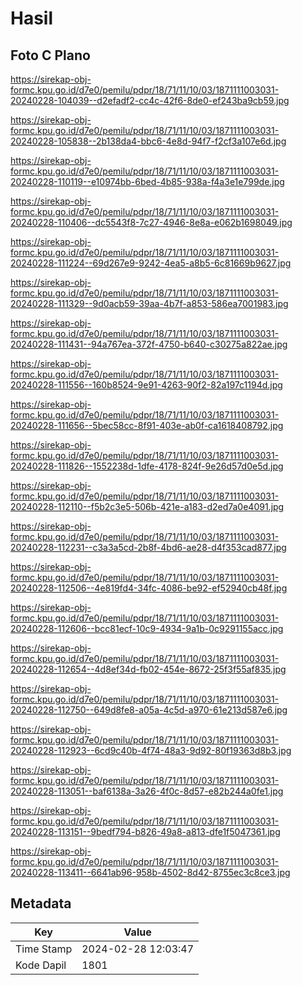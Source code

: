 # Hasil

## Foto C Plano

https://sirekap-obj-formc.kpu.go.id/d7e0/pemilu/pdpr/18/71/11/10/03/1871111003031-20240228-104039--d2efadf2-cc4c-42f6-8de0-ef243ba9cb59.jpg

https://sirekap-obj-formc.kpu.go.id/d7e0/pemilu/pdpr/18/71/11/10/03/1871111003031-20240228-105838--2b138da4-bbc6-4e8d-94f7-f2cf3a107e6d.jpg

https://sirekap-obj-formc.kpu.go.id/d7e0/pemilu/pdpr/18/71/11/10/03/1871111003031-20240228-110119--e10974bb-6bed-4b85-938a-f4a3e1e799de.jpg

https://sirekap-obj-formc.kpu.go.id/d7e0/pemilu/pdpr/18/71/11/10/03/1871111003031-20240228-110406--dc5543f8-7c27-4946-8e8a-e062b1698049.jpg

https://sirekap-obj-formc.kpu.go.id/d7e0/pemilu/pdpr/18/71/11/10/03/1871111003031-20240228-111224--69d267e9-9242-4ea5-a8b5-6c81669b9627.jpg

https://sirekap-obj-formc.kpu.go.id/d7e0/pemilu/pdpr/18/71/11/10/03/1871111003031-20240228-111329--9d0acb59-39aa-4b7f-a853-586ea7001983.jpg

https://sirekap-obj-formc.kpu.go.id/d7e0/pemilu/pdpr/18/71/11/10/03/1871111003031-20240228-111431--94a767ea-372f-4750-b640-c30275a822ae.jpg

https://sirekap-obj-formc.kpu.go.id/d7e0/pemilu/pdpr/18/71/11/10/03/1871111003031-20240228-111556--160b8524-9e91-4263-90f2-82a197c1194d.jpg

https://sirekap-obj-formc.kpu.go.id/d7e0/pemilu/pdpr/18/71/11/10/03/1871111003031-20240228-111656--5bec58cc-8f91-403e-ab0f-ca1618408792.jpg

https://sirekap-obj-formc.kpu.go.id/d7e0/pemilu/pdpr/18/71/11/10/03/1871111003031-20240228-111826--1552238d-1dfe-4178-824f-9e26d57d0e5d.jpg

https://sirekap-obj-formc.kpu.go.id/d7e0/pemilu/pdpr/18/71/11/10/03/1871111003031-20240228-112110--f5b2c3e5-506b-421e-a183-d2ed7a0e4091.jpg

https://sirekap-obj-formc.kpu.go.id/d7e0/pemilu/pdpr/18/71/11/10/03/1871111003031-20240228-112231--c3a3a5cd-2b8f-4bd6-ae28-d4f353cad877.jpg

https://sirekap-obj-formc.kpu.go.id/d7e0/pemilu/pdpr/18/71/11/10/03/1871111003031-20240228-112506--4e819fd4-34fc-4086-be92-ef52940cb48f.jpg

https://sirekap-obj-formc.kpu.go.id/d7e0/pemilu/pdpr/18/71/11/10/03/1871111003031-20240228-112606--bcc81ecf-10c9-4934-9a1b-0c9291155acc.jpg

https://sirekap-obj-formc.kpu.go.id/d7e0/pemilu/pdpr/18/71/11/10/03/1871111003031-20240228-112654--4d8ef34d-fb02-454e-8672-25f3f55af835.jpg

https://sirekap-obj-formc.kpu.go.id/d7e0/pemilu/pdpr/18/71/11/10/03/1871111003031-20240228-112750--649d8fe8-a05a-4c5d-a970-61e213d587e6.jpg

https://sirekap-obj-formc.kpu.go.id/d7e0/pemilu/pdpr/18/71/11/10/03/1871111003031-20240228-112923--6cd9c40b-4f74-48a3-9d92-80f19363d8b3.jpg

https://sirekap-obj-formc.kpu.go.id/d7e0/pemilu/pdpr/18/71/11/10/03/1871111003031-20240228-113051--baf6138a-3a26-4f0c-8d57-e82b244a0fe1.jpg

https://sirekap-obj-formc.kpu.go.id/d7e0/pemilu/pdpr/18/71/11/10/03/1871111003031-20240228-113151--9bedf794-b826-49a8-a813-dfe1f5047361.jpg

https://sirekap-obj-formc.kpu.go.id/d7e0/pemilu/pdpr/18/71/11/10/03/1871111003031-20240228-113411--6641ab96-958b-4502-8d42-8755ec3c8ce3.jpg


## Metadata

| Key        | Value               |
| ---------- | ------------------- |
| Time Stamp | 2024-02-28 12:03:47 |
| Kode Dapil | 1801                |



